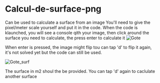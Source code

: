 # Calcul-de-surface-png
Can be used to calculate a surface from an image
You'll need to give the pixel/meter scale yourself and put it in the code.
When the code is klaunched, you will see a console qith your image, then click around the surface you need to calculate, the press enter to calculate it
![Gote](https://github.com/user-attachments/assets/cfb3938a-7ae9-44df-a891-335b053e6a1a)

When enter is pressed, the image might flip tou can tap 'd' to flip it again, it's not solved yet but the code can still be used. 

![Gote_surf](https://github.com/user-attachments/assets/d98843ef-ff5a-4d9a-aae1-3f51c096cd35)

The surface in m2 shoul the be provided. You can tap 'd' again to caclulate another surface
